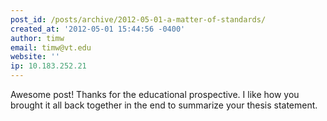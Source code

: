 ```yaml
---
post_id: /posts/archive/2012-05-01-a-matter-of-standards/
created_at: '2012-05-01 15:44:56 -0400'
author: timw
email: timw@vt.edu
website: ''
ip: 10.183.252.21
---
```


Awesome post!  Thanks for the educational prospective.  I like how you brought it all back together in the end to summarize your thesis statement.